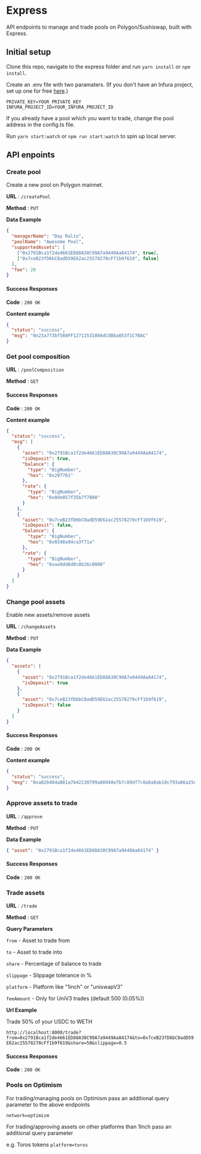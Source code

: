 # Express

API endpoints to manage and trade pools on Polygon/Sushiswap, built with Express.

## Initial setup

Clone this repo, navigate to the express folder and run `yarn install` or `npm install`.

Create an .env file with two paramaters. (If you don't have an Infura project, set up one for free [here](https://infura.io/).)

```
PRIVATE_KEY=YOUR_PRIVATE_KEY
INFURA_PROJECT_ID=YOUR_INFURA_PROJECT_ID
```

If you already have a pool which you want to trade, change the pool address in the config.ts file.

Run `yarn start:watch` or `npm run start:watch` to spin up local server.

## API enpoints

### Create pool

Create a new pool on Polygon mainnet.

**URL** : `/createPool`

**Method** : `PUT`

**Data Example**

```json
{
  "managerName": "Day Ralio",
  "poolName": "Awesome Pool",
  "supportedAssets": [
    ["0x2791Bca1f2de4661ED88A30C99A7a9449Aa84174", true],
    ["0x7ceB23fD6bC0adD59E62ac25578270cFf1b9f619", false]
  ],
  "fee": 20
}
```

#### Success Responses

**Code** : `200 OK`

**Content example**

```json
{
  "status": "success",
  "msg": "0x23a773bf588FF1271153180AdCdBba853f1C7BAC"
}
```

### Get pool composition

**URL** : `/poolComposition`

**Method** : `GET`

#### Success Responses

**Code** : `200 OK`

**Content example**

```json
{
  "status": "success",
  "msg": [
    {
      "asset": "0x2791Bca1f2de4661ED88A30C99A7a9449Aa84174",
      "isDeposit": true,
      "balance": {
        "type": "BigNumber",
        "hex": "0x297761"
      },
      "rate": {
        "type": "BigNumber",
        "hex": "0x0de057f35b7f7800"
      }
    },
    {
      "asset": "0x7ceB23fD6bC0adD59E62ac25578270cFf1b9f619",
      "isDeposit": false,
      "balance": {
        "type": "BigNumber",
        "hex": "0x0348a94ca3f71a"
      },
      "rate": {
        "type": "BigNumber",
        "hex": "0xaa9dd6d0c8b26c0000"
      }
    }
  ]
}
```

### Change pool assets

Enable new assets/remove assets

**URL** : `/changeAssets`

**Method** : `PUT`

**Data Example**

```json
{
  "assets": [
    {
      "asset": "0x2791Bca1f2de4661ED88A30C99A7a9449Aa84174",
      "isDeposit": true
    },
    {
      "asset": "0x7ceB23fD6bC0adD59E62ac25578270cFf1b9f619",
      "isDeposit": false
    }
  ]
}
```

#### Success Responses

**Code** : `200 OK`

**Content example**

```json
{
  "status": "success",
  "msg": "0xa82b484a881a7642230799a88948e7b7c89df7c8a6a8ab18c793a66a25e9d2fb"
}
```

### Approve assets to trade

**URL** : `/approve`

**Method** : `PUT`

**Data Example**

```json
{ "asset": "0x2791Bca1f2de4661ED88A30C99A7a9449Aa84174" }
```

#### Success Responses

**Code** : `200 OK`

### Trade assets

**URL** : `/trade`

**Method** : `GET`

**Query Parameters**

`from` - Asset to trade from

`to` - Asset to trade into

`share` - Percentage of balance to trade

`slippage` - Slippage tolerance in %

`platform` - Platform like "1inch" or "uniswapV3"

`feeAmount` - Only for UniV3 trades (default 500 (0.05%))

**Url Example**

Trade 50% of your USDC to WETH

`http://localhost:8000/trade?from=0x2791Bca1f2de4661ED88A30C99A7a9449Aa84174&to=0x7ceB23fD6bC0adD59E62ac25578270cFf1b9f619&share=50&slippage=0.5`

#### Success Responses

**Code** : `200 OK`

### Pools on Optimism

For trading/managing pools on Optimism pass an additional query parameter to the above endpoints

`network=optimism`

For trading/approving assets on other platforms than 1Inch pass an additional query parameter

e.g. Toros tokens
`platform=toros`

